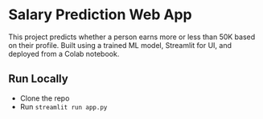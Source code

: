 # Salary Prediction Web App

This project predicts whether a person earns more or less than 50K based on their profile. Built using a trained ML model, Streamlit for UI, and deployed from a Colab notebook.

## Run Locally
- Clone the repo
- Run `streamlit run app.py`
